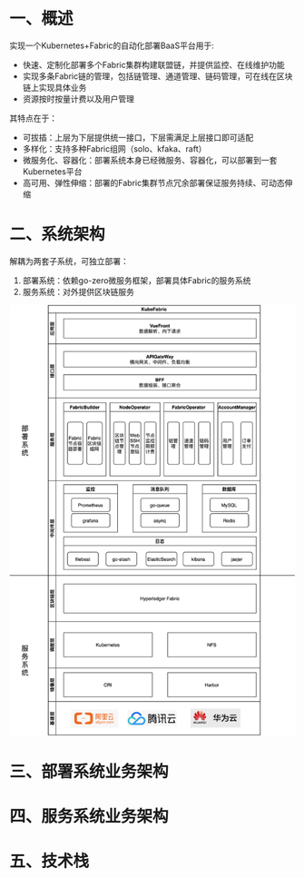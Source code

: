 # 一、概述
实现一个Kubernetes+Fabric的自动化部署BaaS平台用于:
* 快速、定制化部署多个Fabric集群构建联盟链，并提供监控、在线维护功能
* 实现多条Fabric链的管理，包括链管理、通道管理、链码管理，可在线在区块链上实现具体业务
* 资源按时按量计费以及用户管理

其特点在于：
* 可拔插：上层为下层提供统一接口，下层需满足上层接口即可适配
* 多样化：支持多种Fabric组网（solo、kfaka、raft）
* 微服务化、容器化：部署系统本身已经微服务、容器化，可以部署到一套Kubernetes平台
* 高可用、弹性伸缩：部署的Fabric集群节点冗余部署保证服务持续、可动态伸缩

# 二、系统架构
解耦为两套子系统，可独立部署：
  1. 部署系统：依赖go-zero微服务框架，部署具体Fabric的服务系统
  2. 服务系统：对外提供区块链服务
  
![KubeFabric架构.png](../image/KubeFabric架构.png)

# 三、部署系统业务架构

# 四、服务系统业务架构

# 五、技术栈



